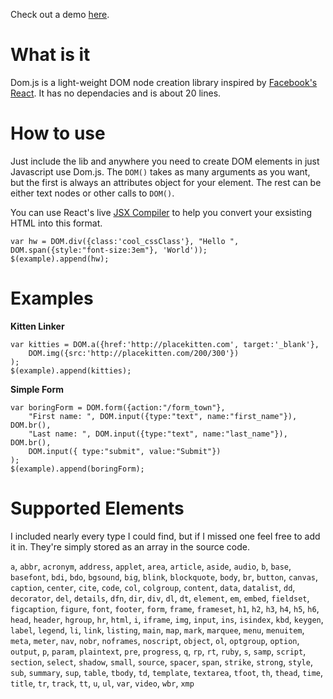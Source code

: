 Check out a demo [here](http://stolksdorf.github.io/Domjs).

# What is it
Dom.js is a light-weight DOM node creation library inspired by [Facebook's React](http://facebook.github.io/react/). It has no dependacies and is about 20 lines.

# How to use
Just include the lib and anywhere you need to create DOM elements in just Javascript use Dom.js. The `DOM()` takes as many arguments as you want, but the first is always an attributes object for your element. The rest can be either text nodes or other calls to `DOM()`.

You can use React's live [JSX Compiler](http://facebook.github.io/react/jsx-compiler.html) to help you convert your exsisting HTML into this format.

	var hw = DOM.div({class:'cool_cssClass'}, "Hello ", DOM.span({style:"font-size:3em"}, 'World'));
	$(example).append(hw);


# Examples
**Kitten Linker**

	var kitties = DOM.a({href:'http://placekitten.com', target:'_blank'},
		DOM.img({src:'http://placekitten.com/200/300'})
	);
	$(example).append(kitties);

**Simple Form**

	var boringForm = DOM.form({action:"/form_town"},
		"First name: ", DOM.input({type:"text", name:"first_name"}), DOM.br(),
		"Last name: ", DOM.input({type:"text", name:"last_name"}), DOM.br(),
		DOM.input({ type:"submit", value:"Submit"})
	);
	$(example).append(boringForm);


# Supported Elements
I included nearly every type I could find, but if I missed one feel free to add it in. They're simply stored as an array in the source code.

`a`, `abbr`, `acronym`, `address`, `applet`, `area`, `article`, `aside`, `audio`, `b`, `base`, `basefont`, `bdi`, `bdo`, `bgsound`, `big`, `blink`, `blockquote`, `body`, `br`, `button`, `canvas`, `caption`, `center`, `cite`, `code`, `col`, `colgroup`, `content`, `data`, `datalist`, `dd`, `decorator`, `del`, `details`, `dfn`, `dir`, `div`, `dl`, `dt`, `element`, `em`, `embed`, `fieldset`, `figcaption`, `figure`, `font`, `footer`, `form`, `frame`, `frameset`, `h1`, `h2`, `h3`, `h4`, `h5`, `h6`, `head`, `header`, `hgroup`, `hr`, `html`, `i`, `iframe`, `img`, `input`, `ins`, `isindex`, `kbd`, `keygen`, `label`, `legend`, `li`, `link`, `listing`, `main`, `map`, `mark`, `marquee`, `menu`, `menuitem`, `meta`, `meter`, `nav`, `nobr`, `noframes`, `noscript`, `object`, `ol`, `optgroup`, `option`, `output`, `p`, `param`, `plaintext`, `pre`, `progress`, `q`, `rp`, `rt`, `ruby`, `s`, `samp`, `script`, `section`, `select`, `shadow`, `small`, `source`, `spacer`, `span`, `strike`, `strong`, `style`, `sub`, `summary`, `sup`, `table`, `tbody`, `td`, `template`, `textarea`, `tfoot`, `th`, `thead`, `time`, `title`, `tr`, `track`, `tt`, `u`, `ul`, `var`, `video`, `wbr`, `xmp`

